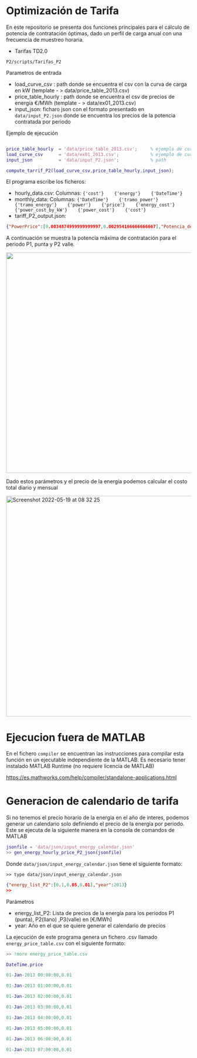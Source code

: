 # Optimización de Tarifa

En este repositorio se presenta dos funciones principales para el cálculo de potencia de contratación óptimas, dado un perfil de carga anual con una frecuencia de muestreo horaria. 

- Tarifas TD2.0


`P2/scripts/Tarifas_P2`



Parametros de entrada 

- load_curve_csv : path donde se encuentra el csv con la curva de carga en kW (template - > data/price_table_2013.csv)
- price_table_hourly : path donde se encuentra el csv de precios de energía €/MWh (template - > data/ex01_2013.csv)
- input_json: ficharo json con el formato presentado en `data/input_P2.json` donde se encuentra los precios de la potencia contratada por periodo

Ejemplo de ejecución 

```matlab

price_table_hourly  = 'data/price_table_2013.csv';     % ejemplo de curva de precio de la energía (€/MWh) 
load_curve_csv      = 'data/ex01_2013.csv';            % ejemplo de curva de carga (MW)
input_json          = 'data/input_P2.json';            % path

compute_tarrif_P2(load_curve_csv,price_table_hourly,input_json);
```

El programa escribe los ficheros:
* hourly_data.csv:      Columnas: `{'cost'}    {'energy'}    {'DateTime'}`     
* monthly_data:         Columnas:  `{'DateTime'}    {'tramo_power'}    {'tramo_energy'}    {'power'}    {'price'}    {'energy_cost'}    {'power_cost_by_kW'}    {'power_cost'}    {'cost'}`
* tariff_P2_output.json: 
```json
{"PowerPrice":[0.0034874999999999997,0.002954166666666667],"Potencia_de_contratacion_opt":[130,88]}
```

A continuación se muestra la potencia máxima  de contratación para el periodo P1, punta y P2 valle.

<img src="https://user-images.githubusercontent.com/41575404/168993012-0121fd28-9928-4cdc-9fd3-f16df5e97605.png" width="600" >

Dado estos parámetros y el precio de la energía podemos calcular el costo total diario y mensual

<img width="600" alt="Screenshot 2022-05-19 at 08 32 25" src="https://user-images.githubusercontent.com/41575404/169225695-051302fd-6043-4ce3-99fe-e2e99000a4b8.png">


# Ejecucion fuera de MATLAB

En el fichero `compiler` se encuentran las instrucciones para compilar esta función en un ejecutable independiente de la MATLAB. Es necesario tener instalado MATLAB Runtime (no requiere licencia de MATLAB)

https://es.mathworks.com/help/compiler/standalone-applications.html


# Generacion de calendario de tarifa

Si no tenemos el precio horario de la energía en el año de interes, podemos generar un calendario solo definiendo el precio de la energía por periodo. Este se ejecuta de la siguiente manera en la consola de comandos de MATLAB
``` matlab
jsonfile = 'data/json/input_energy_calendar.json'
>> gen_energy_hourly_price_P2_json(jsonfile)
```
Donde `data/json/input_energy_calendar.json` tiene el siguiente formato:
```
>> type data/json/input_energy_calendar.json
```

```json
{"energy_list_P2":[0.1,0.05,0.01],"year":2013}
>> 
```

Parámetros 
- energy_list_P2: Lista de precios de la energía para los periodos P1 (punta), P2(llano) ,P3(valle) en [€/MWh]
- year: Año en el que se quiere generar el calendario de precios

La ejecución de este programa genera un fichero .csv llamado `energy_price_table.csv` con el siguiente formato:

```matlab
>> !more energy_price_table.csv

DateTime,price

01-Jan-2013 00:00:00,0.01

01-Jan-2013 01:00:00,0.01

01-Jan-2013 02:00:00,0.01

01-Jan-2013 03:00:00,0.01

01-Jan-2013 04:00:00,0.01

01-Jan-2013 05:00:00,0.01

01-Jan-2013 06:00:00,0.01

01-Jan-2013 07:00:00,0.01
```
